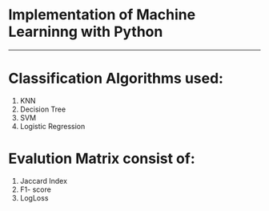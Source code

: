 # Implementation of Machine Learninng with Python
--------------------------------------------------------------------------------------------
# Classification Algorithms used:
1) KNN
2) Decision Tree
3) SVM
4) Logistic Regression
# Evalution Matrix consist of:
1) Jaccard Index
2) F1- score
3) LogLoss

